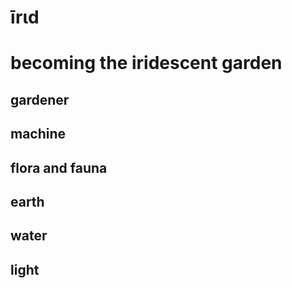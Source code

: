 # īrιd

# becoming the iridescent garden

## gardener
## machine

## flora and fauna

## earth

## water

## light

